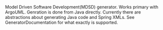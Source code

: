 Model Driven Software Development(MDSD) generator. Works primary with ArgoUML. Genration is done from Java directly. Currently there are abstractions about generating Java code and Spring XMLs. See GeneratorDocumentation for what exactly is supported.